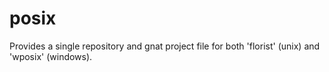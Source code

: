 # posix
Provides a single repository and gnat project file for both 'florist' (unix) and 'wposix' (windows).
